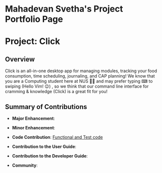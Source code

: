 # Mahadevan Svetha's Project Portfolio Page

# Project: Click

## Overview

Click is an all-in-one desktop app for managing modules, tracking your food consumption, time scheduling, journaling, and CAP planning!
We know that you are a Computing student here at NUS 👨‍🎓 and may prefer typing ⌨ to swiping (Hello Vim! 😉)
, so we think that our command line interface for cramming & knowledge (Click) is a great fit for you!

## Summary of Contributions

+ **Major Enhancement**:

+ **Minor Enhancement**:

+ **Code Contribution**: [Functional and Test code](https://nus-cs2113-ay2122s1.github.io/tp-dashboard/?search=svetha&sort=groupTitle&sortWithin=title&since=2021-09-25&timeframe=commit&mergegroup=&groupSelect=groupByRepos&breakdown=true&tabOpen=true&tabType=authorship&tabAuthor=SvethaMahadevan&tabRepo=AY2122S1-CS2113T-T09-4%2Ftp%5Bmaster%5D&authorshipIsMergeGroup=false&authorshipFileTypes=docs~functional-code~test-code&authorshipIsBinaryFileTypeChecked=false&checkedFileTypes=functional-code~test-code)

+ **Contribution to the User Guide**:

+ **Contribution to the Developer Guide**:

+ **Community**:


